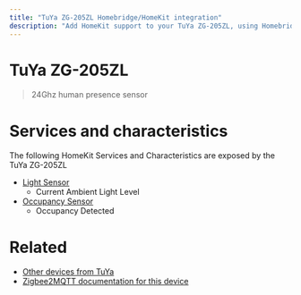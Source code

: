 ```yaml
---
title: "TuYa ZG-205ZL Homebridge/HomeKit integration"
description: "Add HomeKit support to your TuYa ZG-205ZL, using Homebridge, Zigbee2MQTT and homebridge-z2m."
---
```

<!---
This file has been GENERATED using src/docgen/docgen.ts
DO NOT EDIT THIS FILE MANUALLY!
-->
# TuYa ZG-205ZL
> 24Ghz human presence sensor


# Services and characteristics
The following HomeKit Services and Characteristics are exposed by
the TuYa ZG-205ZL

* [Light Sensor](../../sensors.md)
  * Current Ambient Light Level
* [Occupancy Sensor](../../sensors.md)
  * Occupancy Detected


# Related
* [Other devices from TuYa](../index.md#tuya)
* [Zigbee2MQTT documentation for this device](https://www.zigbee2mqtt.io/devices/ZG-205ZL.html)